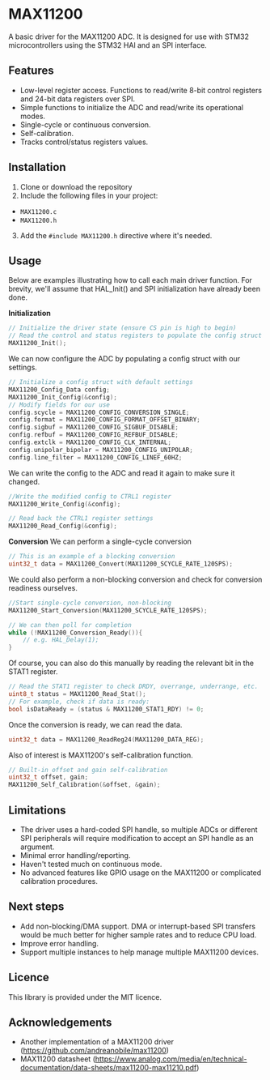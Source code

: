 # MAX11200
A basic driver for the MAX11200 ADC. It is designed for use with STM32 microcontrollers using the STM32 HAl and an SPI interface.

## Features
- Low-level register access. Functions to read/write 8-bit control registers and 24-bit data registers over SPI.
- Simple functions to initialize the ADC and read/write its operational modes.
- Single-cycle or continuous conversion.
- Self-calibration.
- Tracks control/status registers values.

## Installation
1. Clone or download the repository
2. Include the following files in your project:
  - `MAX11200.c`
  - `MAX11200.h`
3. Add the `#include MAX11200.h` directive where it's needed.

## Usage
Below are examples illustrating how to call each main driver function. For brevity, we'll assume that HAL_Init() and SPI initialization have already been done.

**Initialization**
```c
// Initialize the driver state (ensure CS pin is high to begin)
// Read the control and status registers to populate the config struct
MAX11200_Init();
```

We can now configure the ADC by populating a config struct with our settings.
```c
// Initialize a config struct with default settings
MAX11200_Config_Data config;
MAX11200_Init_Config(&config);
// Modify fields for our use
config.scycle = MAX11200_CONFIG_CONVERSION_SINGLE;
config.format = MAX11200_CONFIG_FORMAT_OFFSET_BINARY;
config.sigbuf = MAX11200_CONFIG_SIGBUF_DISABLE;
config.refbuf = MAX11200_CONFIG_REFBUF_DISABLE;
config.extclk = MAX11200_CONFIG_CLK_INTERNAL;
config.unipolar_bipolar = MAX11200_CONFIG_UNIPOLAR;
config.line_filter = MAX11200_CONFIG_LINEF_60HZ;
```

We can write the config to the ADC and read it again to make sure it changed.
```c
//Write the modified config to CTRL1 register
MAX11200_Write_Config(&config);

// Read back the CTRL1 register settings
MAX11200_Read_Config(&config);
```

**Conversion**
We can perform a single-cycle conversion
```c
// This is an example of a blocking conversion
uint32_t data = MAX11200_Convert(MAX11200_SCYCLE_RATE_120SPS);
```
We could also perform a non-blocking conversion and check for conversion readiness ourselves.
```c
//Start single-cycle conversion, non-blocking
MAX11200_Start_Conversion(MAX11200_SCYCLE_RATE_120SPS);

// We can then poll for completion
while (!MAX11200_Conversion_Ready()){
	// e.g. HAL_Delay(1);
}
```
Of course, you can also do this manually by reading the relevant bit in the STAT1 register.
```c
// Read the STAT1 register to check DRDY, overrange, underrange, etc.
uint8_t status = MAX11200_Read_Stat();
// For example, check if data is ready:
bool isDataReady = (status & MAX11200_STAT1_RDY) != 0;
```

Once the conversion is ready, we can read the data.
```c
uint32_t data = MAX11200_ReadReg24(MAX11200_DATA_REG);
```

Also of interest is MAX11200's self-calibration function.
```c
// Built-in offset and gain self-calibration
uint32_t offset, gain;
MAX11200_Self_Calibration(&offset, &gain);
```

## Limitations
- The driver uses a hard-coded SPI handle, so multiple ADCs or different SPI peripherals will require modification to accept an SPI handle as an argument.
- Minimal error handling/reporting.
- Haven't tested much on continuous mode.
- No advanced features like GPIO usage on the MAX11200 or complicated calibration procedures.

## Next steps
- Add non-blocking/DMA support. DMA or interrupt-based SPI transfers would be much better for higher sample rates and to reduce CPU load.
- Improve error handling.
- Support multiple instances to help manage multiple MAX11200 devices.

## Licence
This library is provided under the MIT licence.

## Acknowledgements
- Another implementation of a MAX11200 driver (https://github.com/andreanobile/max11200)
- MAX11200 datasheet (https://www.analog.com/media/en/technical-documentation/data-sheets/max11200-max11210.pdf)